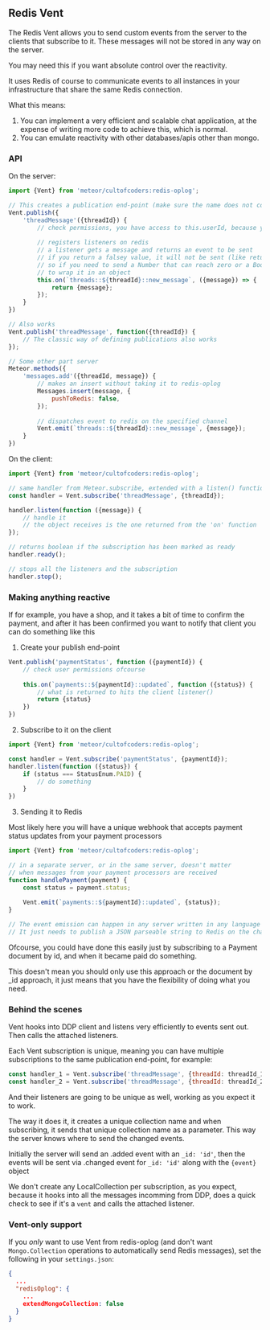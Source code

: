 ## Redis Vent

The Redis Vent allows you to send custom events from the server to the clients that subscribe to it.
These messages will not be stored in any way on the server.

You may need this if you want absolute control over the reactivity.

It uses Redis of course to communicate events to all instances in your infrastructure that share the same Redis connection.

What this means:
1. You can implement a very efficient and scalable chat application, at the expense of writing more code to achieve this, which is normal.
2. You can emulate reactivity with other databases/apis other than mongo.

### API

On the server:
```js
import {Vent} from 'meteor/cultofcoders:redis-oplog';

// This creates a publication end-point (make sure the name does not collide with any existing publish endpoints)
Vent.publish({
    'threadMessage'({threadId}) {
        // check permissions, you have access to this.userId, because you are in publish context
        
        // registers listeners on redis
        // a listener gets a message and returns an event to be sent
        // if you return a falsey value, it will not be sent (like return undefined | null | 0 | false)
        // so if you need to send a Number that can reach zero or a Boolean as your message make sure
        // to wrap it in an object
        this.on(`threads::${threadId}::new_message`, ({message}) => {
            return {message};
        });
    }    
})

// Also works
Vent.publish('threadMessage', function({threadId}) {
    // The classic way of defining publications also works
});

// Some other part server
Meteor.methods({
    'messages.add'({threadId, message}) {
        // makes an insert without taking it to redis-oplog
        Messages.insert(message, {
            pushToRedis: false,
        });
        
        // dispatches event to redis on the specified channel
        Vent.emit(`threads::${threadId}::new_message`, {message});
    }
})
```

On the client:
```js
import {Vent} from 'meteor/cultofcoders:redis-oplog';

// same handler from Meteor.subscribe, extended with a listen() function
const handler = Vent.subscribe('threadMessage', {threadId});

handler.listen(function ({message}) {
    // handle it
    // the object receives is the one returned from the 'on' function
});

// returns boolean if the subscription has been marked as ready 
handler.ready(); 

// stops all the listeners and the subscription
handler.stop();
```

### Making anything reactive

If for example, you have a shop, and it takes a bit of time to confirm the payment, and after it has been confirmed
you want to notify that client you can do something like this

1. Create your publish end-point
```js
Vent.publish('paymentStatus', function ({paymentId}) {
    // check user permissions ofcourse
    
    this.on(`payments::${paymentId}::updated`, function ({status}) {
        // what is returned to hits the client listener()
        return {status}
    })
})
```

2. Subscribe to it on the client
```js
import {Vent} from 'meteor/cultofcoders:redis-oplog';

const handler = Vent.subscribe('paymentStatus', {paymentId});
handler.listen(function ({status}) {
    if (status === StatusEnum.PAID) {
        // do something
    }
})
```

3. Sending it to Redis

Most likely here you will have a unique webhook that accepts payment status updates from your payment processors

```js
import {Vent} from 'meteor/cultofcoders:redis-oplog';

// in a separate server, or in the same server, doesn't matter
// when messages from your payment processors are received
function handlePayment(payment) {
    const status = payment.status;
    
    Vent.emit(`payments::${paymentId}::updated`, {status});
}

// The event emission can happen in any server written in any language
// It just needs to publish a JSON parseable string to Redis on the channel: `payments::${paymentId}::updated` 
```

Ofcourse, you could have done this easily just by subscribing to a Payment document by id,
and when it became paid do something. 

This doesn't mean you should only use this approach or the document by _id approach, it just means
that you have the flexibility of doing what you need.

### Behind the scenes

Vent hooks into DDP client and listens very efficiently to events sent out. Then calls the attached listeners.
 
Each Vent subscription is unique, meaning you can have multiple subscriptions to the same publication end-point,
for example:

```js
const handler_1 = Vent.subscribe('threadMessage', {threadId: threadId_1});
const handler_2 = Vent.subscribe('threadMessage', {threadId: threadId_2});
```

And their listeners are going to be unique as well, working as you expect it to work.

The way it does it, it creates a unique collection name and when subscribing, it sends that unique collection name as a parameter.
This way the server knows where to send the changed events.

Initially the server will send an .added event with an `_id: 'id'`, then the events will be sent via .changed event for `_id: 'id'` along with the `{event}` object

We don't create any LocalCollection per subscription, as you expect, because it hooks into all the messages incomming from DDP,
does a quick check to see if it's a `vent` and calls the attached listener.

### Vent-only support

If you *only* want to use Vent from redis-oplog (and don't want
`Mongo.Collection` operations to automatically send Redis messages),
set the following in your `settings.json`:

```json
{
  ...
  "redisOplog": {
    ...
    extendMongoCollection: false
  }
}
```
